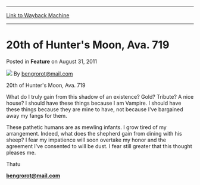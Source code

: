 
---
[Link to Wayback Machine](https://web.archive.org/web/20220525154849/https://magic.wizards.com/en/articles/archive/feature/20th-hunters-moon-ava-719-2011-08-31)

[_metadata_:wayback_url]:- "https://magic.wizards.com/en/articles/archive/feature/20th-hunters-moon-ava-719-2011-08-31"
[_metadata_:wayback_raw_url]:- "https://web.archive.org/web/20220525154849id_/https://magic.wizards.com/en/articles/archive/feature/20th-hunters-moon-ava-719-2011-08-31"
[_metadata_:wayback_capture_timestamp]:- "2022-05-25 15:48:49+00:00"
[_metadata_:description]:- "20th of Hunter's Moon, Ava. 719What do I truly gain from this shadow of an existence? Gold? Tribute? A nice house? I should have these things because I am Vampire. I should have these things because they are mine to have, not because I've bargained away my fangs for them.These pathetic humans are as mewling infants. I grow tired of my arrangement. Indeed, what does the"
[_metadata_:generator]:- "Drupal 7 (http://drupal.org)"
---


20th of Hunter's Moon, Ava. 719
===============================



 Posted in **Feature**
 on August 31, 2011 






![](https://media.magic.wizards.com/styles/auth_small/public/generic-avatar-150_383.png)
By bengrorot@mail.com











20th of Hunter's Moon, Ava. 719

What do I truly gain from this shadow of an existence? Gold? Tribute? A nice house? I should have these things because I am Vampire. I should have these things because they are mine to have, not because I've bargained away my fangs for them.

These pathetic humans are as mewling infants. I grow tired of my arrangement. Indeed, what does the shepherd gain from dining with his sheep? I fear my impatience will soon overtake my honor and the agreement I've consented to will be dust. I fear still greater that this thought pleases me.

Thatu

**[bengrorot@mail.com](mailto:bengrorot@mail.com)**







